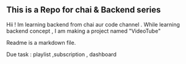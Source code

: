 ## This is a Repo for chai & Backend series
Hii ! Im learning backend from chai aur code channel .
While learning backend concept , I am making a project named "VideoTube"

Readme is a markdown file.

Due task : playlist ,subscription , dashboard

[Github Repo Link]: https://github.com/vishaljati/VideoTube-backend.git
